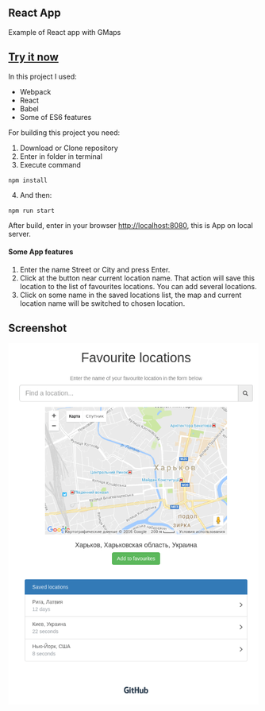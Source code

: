 ## React App

Example of React app with GMaps

## [Try it now](http://moonbrv.github.io/react-favourite-locations/)

In this project I used:
- Webpack
- React
- Babel
- Some of ES6 features

For building this project you need:

1. Download or Clone repository
2. Enter in folder in terminal
3. Execute command
  
  ```
  npm install
  ```
4. And then:
  
  ```
  npm run start
  ```
  After build, enter in your browser <http://localhost:8080>, this is App on local server.
  
#### Some App features
1. Enter the name Street or City and press Enter.
2. Click at the button near current location name. That action will save this location to the list of favourites locations. You can add several locations.
3. Click on some name in the saved locations list, the map and current location name will be switched to chosen location.

## Screenshot
![Screenshot](./screenshot.png)

